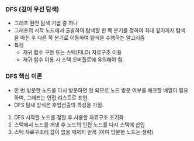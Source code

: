 ### DFS (깊이 우선 탐색)

- 그래프 완전 탐색 기법 중 하나
- 그래프의 시작 노드에서 출발하여 탐색할 한 쪽 분기를 정하여 최대 깊이까지 탐색을 마친 후 다른 쪽 분기로 이동하여 탐색을 수행하는 알고리즘
- 특징
  - 재귀 함수 구현 또는 스택(FILO) 자료구조 이용
  - 재귀 함수 이용 시 스택 오버플로에 유의해야 함.
 

### DFS 핵심 이론

- 한 번 방문한 노드를 다시 방문하면 안 되므로 노드 방문 여부를 체크할 배열이 필요하며, 그래프는 인접 리스트로 표현.
- DFS 탐새 방식은 후입선출의 특성을 가짐.

1. DFS 시작할 노드를 정한 후 사용할 자료구조 초기화
2. 스택에서 노드를 꺼낸 후 노드의 인접 노드를 다시 스택에 삽입
3. 스택 자료구조에 값이 없을 때까지 반복 (이미 방문한 노드는 생략)
